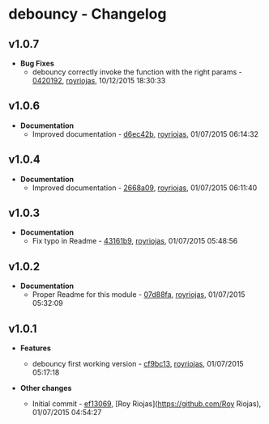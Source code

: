 
# debouncy - Changelog
## v1.0.7
- **Bug Fixes**
  - debouncy correctly invoke the function with the right params - [0420192]( https://github.com/royriojas/debouncy/commit/0420192 ), [royriojas](https://github.com/royriojas), 10/12/2015 18:30:33

    
## v1.0.6
- **Documentation**
  - Improved documentation - [d6ec42b]( https://github.com/royriojas/debouncy/commit/d6ec42b ), [royriojas](https://github.com/royriojas), 01/07/2015 06:14:32

    
## v1.0.4
- **Documentation**
  - Improved documentation - [2668a09]( https://github.com/royriojas/debouncy/commit/2668a09 ), [royriojas](https://github.com/royriojas), 01/07/2015 06:11:40

    
## v1.0.3
- **Documentation**
  - Fix typo in Readme - [43161b9]( https://github.com/royriojas/debouncy/commit/43161b9 ), [royriojas](https://github.com/royriojas), 01/07/2015 05:48:56

    
## v1.0.2
- **Documentation**
  - Proper Readme for this module - [07d88fa]( https://github.com/royriojas/debouncy/commit/07d88fa ), [royriojas](https://github.com/royriojas), 01/07/2015 05:32:09

    
## v1.0.1
- **Features**
  - debouncy first working version - [cf9bc13]( https://github.com/royriojas/debouncy/commit/cf9bc13 ), [royriojas](https://github.com/royriojas), 01/07/2015 05:17:18

    
- **Other changes**
  - Initial commit - [ef13069]( https://github.com/royriojas/debouncy/commit/ef13069 ), [Roy Riojas](https://github.com/Roy Riojas), 01/07/2015 04:54:27

    
